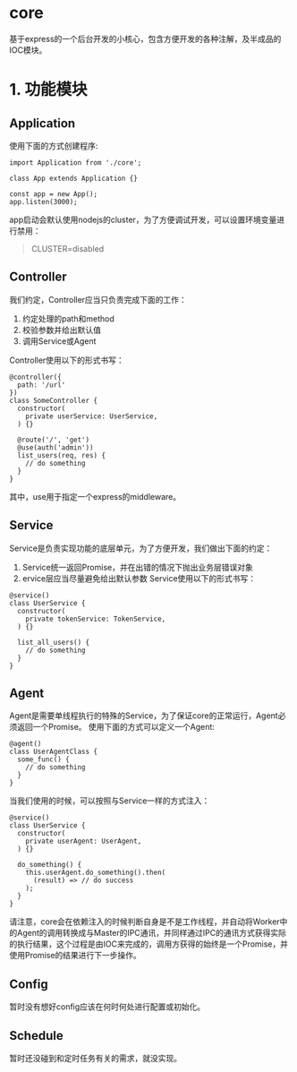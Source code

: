 # core
基于express的一个后台开发的小核心，包含方便开发的各种注解，及半成品的IOC模块。
# 1. 功能模块
## Application
使用下面的方式创建程序:
```
import Application from './core';

class App extends Application {}

const app = new App();
app.listen(3000);
```
app启动会默认使用nodejs的cluster，为了方便调试开发，可以设置环境变量进行禁用：
> CLUSTER=disabled

## Controller
我们约定，Controller应当只负责完成下面的工作：

1. 约定处理的path和method
1. 校验参数并给出默认值
1. 调用Service或Agent

Controller使用以下的形式书写：
```
@controller({
  path: '/url'
})
class SomeController {
  constructor(
    private userService: UserService,
  ) {}

  @route('/', 'get')
  @use(auth('admin'))
  list_users(req, res) {
    // do something
  }
}
```
其中，use用于指定一个express的middleware。

## Service
Service是负责实现功能的底层单元，为了方便开发，我们做出下面的约定：
1. Service统一返回Promise，并在出错的情况下抛出业务层错误对象
1. ervice层应当尽量避免给出默认参数
Service使用以下的形式书写：
````
@service()
class UserService {
  constructor(
    private tokenService: TokenService,
  ) {}

  list_all_users() {
    // do something
  }
}
````

## Agent
Agent是需要单线程执行的特殊的Service，为了保证core的正常运行，Agent必须返回一个Promise。
使用下面的方式可以定义一个Agent:
```
@agent()
class UserAgentClass {
  some_func() {
    // do something
  }
}
```
当我们使用的时候，可以按照与Service一样的方式注入：
```
@service()
class UserService {
  constructor(
    private userAgent: UserAgent,
  ) {}

  do_something() {
    this.userAgent.do_something().then(
      (result) => // do success
    );
  }
}
```
请注意，core会在依赖注入的时候判断自身是不是工作线程，并自动将Worker中的Agent的调用转换成与Master的IPC通讯，并同样通过IPC的通讯方式获得实际的执行结果，这个过程是由IOC来完成的，调用方获得的始终是一个Promise，并使用Promise的结果进行下一步操作。
## Config
暂时没有想好config应该在何时何处进行配置或初始化。
## Schedule
暂时还没碰到和定时任务有关的需求，就没实现。
